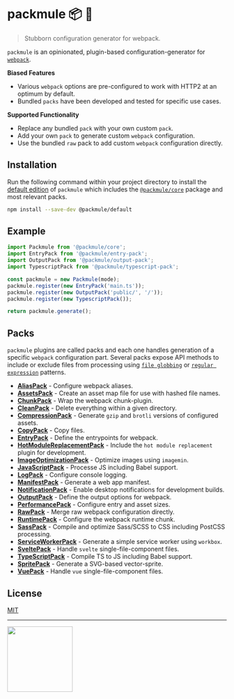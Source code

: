 # packmule 📦 🐴
> Stubborn configuration generator for webpack.

`packmule` is an opinionated, plugin-based configuration-generator for [`webpack`](https://webpack.js.org/).

**Biased Features**
* Various `webpack` options are pre-configured to work with HTTP2 at an optimum by default.
* Bundled `packs` have been developed and tested for specific use cases.

**Supported Functionality**
* Replace any bundled `pack` with your own custom `pack`.
* Add your own `pack` to generate custom `webpack` configuration.
* Use the bundled `raw` pack to add custom `webpack` configuration directly.

## Installation

Run the following command within your project directory to install the
[default edition](packages/edition-default/) of `packmule` which includes
the [`@packmule/core`](packages/core/) package and most relevant packs.

```sh
npm install --save-dev @packmule/default
```

## Example

```ts
import Packmule from '@packmule/core';
import EntryPack from '@packmule/entry-pack';
import OutputPack from '@packmule/output-pack';
import TypescriptPack from '@packmule/typescript-pack';

const packmule = new Packmule(mode);
packmule.register(new EntryPack('main.ts'));
packmule.register(new OutputPack('public/', '/'));
packmule.register(new TypescriptPack());

return packmule.generate();
```

## Packs
`packmule` plugins are called packs and each one handles generation of a specific `webpack` configuration part.
Several packs expose API methods to include or exclude files from processing using
[`file globbing`](https://en.wikipedia.org/wiki/Glob_(programming)) or
[`regular expression`](https://en.wikipedia.org/wiki/Regular_expression) patterns.

* **[AliasPack](packages/pack-alias/)** - Configure webpack aliases.
* **[AssetsPack](packages/pack-assets/)** - Create an asset map file for use with hashed file names.
* **[ChunkPack](packages/pack-chunk/)** - Wrap the webpack chunk-plugin.
* **[CleanPack](packages/pack-clean/)** - Delete everything within a given directory.
* **[CompressionPack](packages/pack-compression/)** - Generate `gzip` and `brotli` versions of configured assets.
* **[CopyPack](packages/pack-copy/)** - Copy files.
* **[EntryPack](packages/pack-entry/)** - Define the entrypoints for webpack.
* **[HotModuleReplacementPack](packages/pack-hmr/)** - Include the `hot module replacement` plugin for development.
* **[ImageOptimizationPack](packages/pack-image-optimization/)** - Optimize images using `imagemin`.
* **[JavaScriptPack](packages/pack-javascript/)** - Processe JS including Babel support.
* **[LogPack](packages/pack-log/)** - Configure console logging.
* **[ManifestPack](packages/pack-manifest/)** - Generate a web app manifest.
* **[NotificationPack](packages/pack-notification/)** - Enable desktop notifications for development builds.
* **[OutputPack](packages/pack-output/)** - Define the output options for webpack.
* **[PerformancePack](packages/pack-performance/)** - Configure entry and asset sizes.
* **[RawPack](packages/pack-raw/)** - Merge raw webpack configuration directly.
* **[RuntimePack](packages/pack-runtime/)** - Configure the webpack runtime chunk.
* **[SassPack](packages/pack-sass/)** - Compile and optimize Sass/SCSS to CSS including PostCSS processing.
* **[ServiceWorkerPack](packages/pack-service-worker/)** - Generate a simple service worker using `workbox`.
* **[SveltePack](packages/pack-svelte/)** - Handle `svelte` single-file-component files.
* **[TypeScriptPack](packages/pack-typescript/)** - Compile TS to JS including Babel support.
* **[SpritePack](packages/pack-sprite/)** - Generate a SVG-based vector-sprite.
* **[VuePack](packages/pack-vue/)** - Handle `vue` single-file-component files.

## License

[MIT](https://choosealicense.com/licenses/mit/)

---

<img src="https://www.pixelart.at/fileadmin/images/logo-new/logo.svg" width="150">
